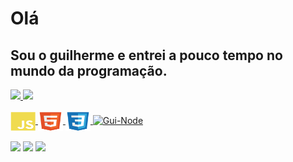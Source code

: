 <H1> Olá </h1>
 
 <h2>Sou o guilherme e entrei a pouco tempo no mundo da programação. </h2>
  
<div align="left">
  <a href="https://github.com/GuiPolezi">
  <img width="48% " src="https://github-readme-stats.vercel.app/api?username=GuiPolezi&show_icons=true&theme=dark&include_all_commits=true&count_private=true"/>
  <img width="48% " src="https://github-readme-stats.vercel.app/api/top-langs/?username=GuiPolezi&layout=compact&langs_count=7&theme=dark"/>
</div>

<div style="display: inline_block"><br>
  <img align="center" alt="Gui-Js" height="30" width="40" src="https://raw.githubusercontent.com/devicons/devicon/master/icons/javascript/javascript-plain.svg">
  <img align="center" alt="Gui-HTML" height="30" width="40" src="https://raw.githubusercontent.com/devicons/devicon/master/icons/html5/html5-original.svg">
  <img align="center" alt="Gui-CSS" height="30" width="40" src="https://raw.githubusercontent.com/devicons/devicon/master/icons/css3/css3-original.svg">
<img aling="center" alt="Gui-Node" height="30" width="70" src="https://cdn.jsdelivr.net/gh/devicons/devicon/icons/nodejs/nodejs-original-wordmark.svg">
</div>

  
<div><br>
 <a href="https://www.instagram.com/guipolezi/" target="_blank"><img src="https://img.shields.io/badge/-Instagram-%23E4405F?style=for-the-badge&logo=instagram&logoColor=white" target="_blank"></a>
  <a href = "mailto: gui.polezi@hotmail.com" target="_blank"><img src="https://img.shields.io/badge/Microsoft_Outlook-0078D4?style=for-the-badge&logo=microsoft-outlook&logoColor=white" target="_blank"></a>
<a href="https://api.whatsapp.com/send?l=pt&amp;phone=19999575991" target="_blank"><img src="https://img.shields.io/badge/WhatsApp-25D366?style=for-the-badge&logo=whatsapp&logoColor=white" target="_blank"></a>

 
</div>
